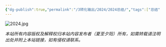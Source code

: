 ```yaml
---
{"dg-publish":true,"permalink":"/3转化输出/2024/2024总结/","tags":["总结"],"noteIcon":"1","created":"2025-01-02T19:26","updated":"2025-01-02T19:28"}
---
```


![2024.jpg](/img/user/%F0%9F%93%8E%E9%99%84%E4%BB%B6/2024.jpg)





<div class="transclusion internal-embed is-loaded"><div class="markdown-embed">




*本站所有内容版权及解释权归本站内容发布者（夏至夕阳）所有，如需转载请注明出处并附上本站链接，如有侵权请联系。*


</div></div>




